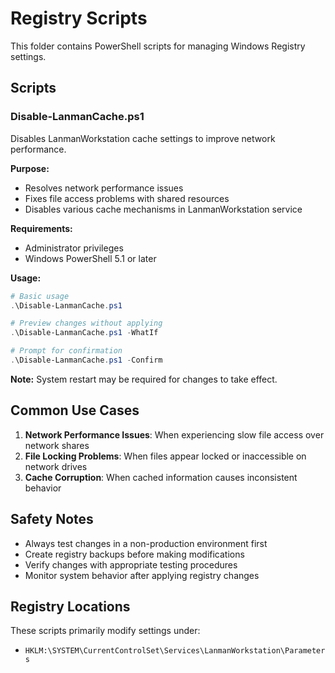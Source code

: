 # Registry Scripts

This folder contains PowerShell scripts for managing Windows Registry settings.

## Scripts

### Disable-LanmanCache.ps1
Disables LanmanWorkstation cache settings to improve network performance.

**Purpose:**
- Resolves network performance issues
- Fixes file access problems with shared resources
- Disables various cache mechanisms in LanmanWorkstation service

**Requirements:**
- Administrator privileges
- Windows PowerShell 5.1 or later

**Usage:**
```powershell
# Basic usage
.\Disable-LanmanCache.ps1

# Preview changes without applying
.\Disable-LanmanCache.ps1 -WhatIf

# Prompt for confirmation
.\Disable-LanmanCache.ps1 -Confirm
```

**Note:** System restart may be required for changes to take effect.

## Common Use Cases

1. **Network Performance Issues**: When experiencing slow file access over network shares
2. **File Locking Problems**: When files appear locked or inaccessible on network drives
3. **Cache Corruption**: When cached information causes inconsistent behavior

## Safety Notes

- Always test changes in a non-production environment first
- Create registry backups before making modifications
- Verify changes with appropriate testing procedures
- Monitor system behavior after applying registry changes

## Registry Locations

These scripts primarily modify settings under:
- `HKLM:\SYSTEM\CurrentControlSet\Services\LanmanWorkstation\Parameters`
